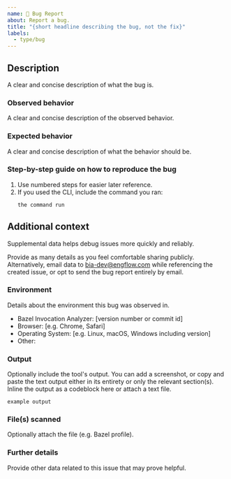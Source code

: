```yaml
---
name: 🐛 Bug Report
about: Report a bug.
title: "{short headline describing the bug, not the fix}"
labels:
  - type/bug
---
```


## Description

A clear and concise description of what the bug is.

### Observed behavior

A clear and concise description of the observed behavior.

### Expected behavior

A clear and concise description of what the behavior should be.

### Step-by-step guide on how to reproduce the bug

1. Use numbered steps for easier later reference.
1. If you used the CLI, include the command you ran:
    ```bash
    the command run
    ```

## Additional context

Supplemental data helps debug issues more quickly and reliably.

Provide as many details as you feel comfortable sharing publicly.
Alternatively, email data to <bia-dev@engflow.com> while referencing the created issue, or opt to
send the bug report entirely by email.

### Environment

Details about the environment this bug was observed in.

- Bazel Invocation Analyzer: [version number or commit id]
- Browser: [e.g. Chrome, Safari]
- Operating System: [e.g. Linux, macOS, Windows including version]
- Other:

### Output

Optionally include the tool's output. You can add a screenshot, or copy and paste the text output
either in its entirety or only the relevant section(s). Inline the output as a codeblock here or
attach a text file.

```
example output
```

### File(s) scanned

Optionally attach the file (e.g. Bazel profile).

### Further details

Provide other data related to this issue that may prove helpful.